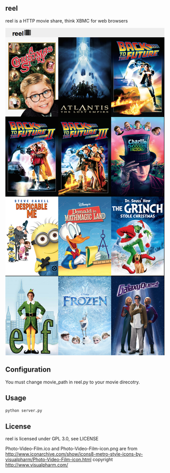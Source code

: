 ## reel

reel is a HTTP movie share, think XBMC for web browsers

![Alt text](screenshot.png)

## Configuration

You must change movie_path in reel.py to your movie direcotry.

## Usage

`python server.py`

## License

reel is licensed under GPL 3.0, see LICENSE

Photo-Video-Film.ico and Photo-Video-Film-icon.png are from http://www.iconarchive.com/show/icons8-metro-style-icons-by-visualpharm/Photo-Video-Film-icon.html copyright http://www.visualpharm.com/
